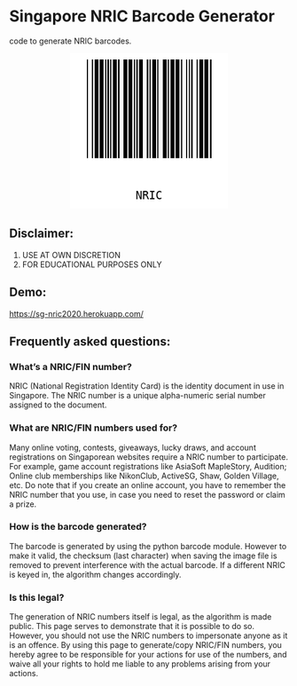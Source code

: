 # Singapore NRIC Barcode Generator
code to generate NRIC barcodes.

<p align="center">
  <img src="https://github.com/bryanseah234/sgNRIC2020/blob/main/static/NRIC.png" />
</p>

## Disclaimer:
1. USE AT OWN DISCRETION
2. FOR EDUCATIONAL PURPOSES ONLY

## Demo:
https://sg-nric2020.herokuapp.com/

## Frequently asked questions:

### What’s a NRIC/FIN number?
NRIC (National Registration Identity Card) is the identity document in use in Singapore. The NRIC number is a unique alpha-numeric serial number assigned to the document.

### What are NRIC/FIN numbers used for?
Many online voting, contests, giveaways, lucky draws, and account registrations on Singaporean websites require a NRIC number to participate. For example, game account registrations like AsiaSoft MapleStory, Audition; Online club memberships like NikonClub, ActiveSG, Shaw, Golden Village, etc. Do note that if you create an online account, you have to remember the NRIC number that you use, in case you need to reset the password or claim a prize.

### How is the barcode generated?
The barcode is generated by using the python barcode module. However to make it valid, the checksum (last character) when saving the image file is removed to prevent interference with the actual barcode. If a different NRIC is keyed in, the algorithm changes accordingly.

### Is this legal?
The generation of NRIC numbers itself is legal, as the algorithm is made public. This page serves to demonstrate that it is possible to do so. However, you should not use the NRIC numbers to impersonate anyone as it is an offence. By using this page to generate/copy NRIC/FIN numbers, you hereby agree to be responsible for your actions for use of the numbers, and waive all your rights to hold me liable to any problems arising from your actions.
